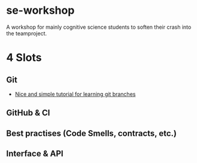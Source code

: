# se-workshop
A workshop for mainly cognitive science students to soften their crash into the teamproject.

# 4 Slots
## Git
- [Nice and simple tutorial for learning git branches](https://learngitbranching.js.org/)

## GitHub & CI

## Best practises (Code Smells, contracts, etc.)

## Interface & API
